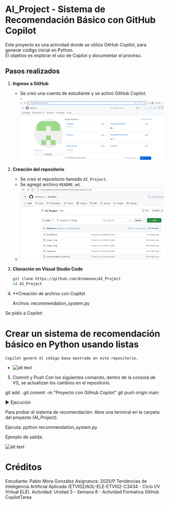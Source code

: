 # AI_Project - Sistema de Recomendación Básico con GitHub Copilot

Este proyecto es una actividad  donde se utiliza GitHub Copilot, para generar código inicial en Python.  
El objetivo es explorar el uso de Copilot y documentar el proceso.

##  Pasos realizados

1. **Ingreso a GitHub**  
   - Se creó una cuenta de estudiante y se activó GitHub Copilot.  
   -![alt text](image.png)

2. **Creación del repositorio**  
   - Se creó el repositorio llamado `AI_Project`.  
   - Se agregó archivo `README.md`.  
   - ![alt text](image-3.png)

3. **Clonación en Visual Studio Code**  
   ```bash
   git clone https://github.com/Atomoone/AI_Project
   cd AI_Project


4. **Creación de archivo con Copilot

   Archivo: recommendation_system.py

Se pidió a Copilot:

# Crear un sistema de recomendación básico en Python usando listas


    Copilot generó el código base mostrado en este repositorio.
 - ![alt text](image-2.png)

5. Commit y Push
 Con los siguientes comando, dentro de la consola de VS, se actualizan los cambios en el repositorio.

git add .
git commit -m "Proyecto con GitHub Copilot"
git push origin main

▶️ Ejecución

Para probar el sistema de recomendación:
Abre una terminal en la carpeta del proyecto (AI_Project).

Ejecuta:
python recommendation_system.py


Ejemplo de salida:

![alt text](image-4.png)

# Créditos

Estudiante: Pablo Mora González
Asignatura: 2025/P Tendencias de Inteligencia Artificial Aplicada (ETVI02/AOL-ELE-ETVI02-C3434 - Ciclo I/V Virtual ELE).
Actividad: Unidad 3 - Semana 8 - Actividad Formativa GitHub CopilotTarea
